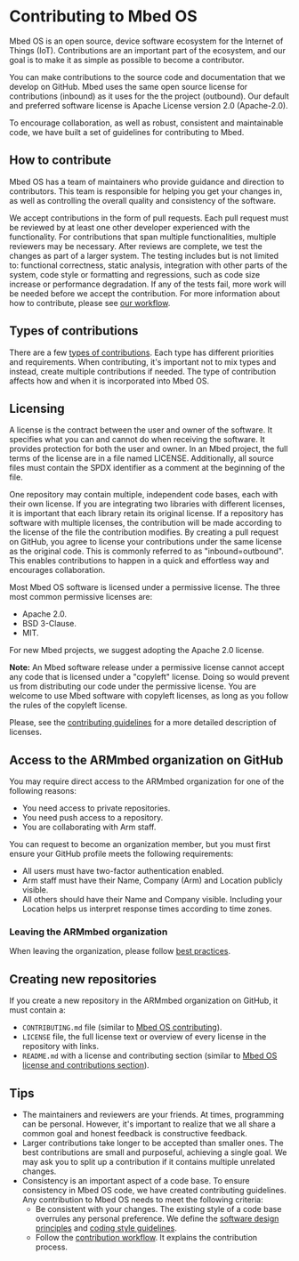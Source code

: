 # Contributing to Mbed OS

Mbed OS is an open source, device software ecosystem for the Internet of Things (IoT). Contributions are an important part of the ecosystem, and our goal is to make it as simple as possible to become a contributor.

You can make contributions to the source code and documentation that we develop on GitHub. Mbed uses the same open source license for contributions (inbound) as it uses for the the project (outbound). Our default and preferred software license is Apache License version 2.0 (Apache-2.0).

To encourage collaboration, as well as robust, consistent and maintainable code, we have built a set of guidelines for contributing to Mbed.

## How to contribute 

Mbed OS has a team of maintainers who provide guidance and direction to contributors. This team is responsible for helping you get your changes in, as well as controlling the overall quality and consistency of the software.

We accept contributions in the form of pull requests. Each pull request must be reviewed by at least one other developer experienced with the functionality. For contributions that span multiple functionalities, multiple reviewers may be necessary. After reviews are complete, we test the changes as part of a larger system. The testing includes but is not limited to: functional correctness, static analysis, integration with other parts of the system, code style or formatting and regressions, such as code size increase or performance degradation. If any of the tests fail, more work will be needed before we accept the contribution. For more information about how to contribute, please see [our workflow](../contributing/workflow.html#mbed-os-maintainers).

## Types of contributions 

There are a few [types of contributions](../contributing/workflow.html#contributions). Each type has different priorities and requirements. When contributing, it's important not to mix types and instead, create multiple contributions if needed. The type of contribution affects how and when it is incorporated into Mbed OS.

## Licensing 

A license is the contract between the user and owner of the software. It specifies what you can and cannot do when receiving the software. It provides protection for both the user and owner. In an Mbed project, the full terms of the license are in a file named LICENSE. Additionally, all source files must contain the SPDX identifier as a comment at the beginning of the file.

One repository may contain multiple, independent code bases, each with their own license. If you are integrating two libraries with different licenses, it is important that each library retain its original license. If a repository has software with multiple licenses, the contribution will be made according to the license of the file the contribution modifies. By creating a pull request on GitHub, you  agree to license your contributions under the same license as the original code. This is commonly referred to as "inbound=outbound". This enables contributions to happen in a quick and effortless way and encourages collaboration.

Most Mbed OS software is licensed under a permissive license. The three most common permissive licenses are:

- Apache 2.0.
- BSD 3-Clause.
- MIT.

For new Mbed projects, we suggest adopting the Apache 2.0 license.

<span class="notes">**Note:** An Mbed software release under a permissive license cannot accept any code that is licensed under a "copyleft" license. Doing so would prevent us from distributing our code under the permissive license. You are welcome to use Mbed software with copyleft licenses, as long as you follow the rules of the copyleft license.</span>

Please, see the [contributing guidelines](../contributing/license.html) for a more detailed description of licenses.

## Access to the ARMmbed organization on GitHub

You may require direct access to the ARMmbed organization for one of the following reasons:

- You need access to private repositories.
- You need push access to a repository.
- You are collaborating with Arm staff.

You can request to become an organization member, but you must first ensure your GitHub profile meets the following requirements:

- All users must have two-factor authentication enabled.
- Arm staff must have their Name, Company (Arm) and Location publicly visible.
- All others should have their Name and Company visible. Including your Location helps us interpret response times according to time zones.

### Leaving the ARMmbed organization

When leaving the organization, please follow [best practices](https://help.github.com/en/articles/best-practices-for-leaving-your-company).

## Creating new repositories

If you create a new repository in the ARMmbed organization on GitHub, it must contain a:

- `CONTRIBUTING.md` file (similar to [Mbed OS contributing](https://github.com/ARMmbed/mbed-os/blob/master/CONTRIBUTING.md)).
- `LICENSE` file, the full license text or overview of every license in the repository with links.
- `README.md` with a license and contributing section (similar to [Mbed OS license and contributions section](https://github.com/ARMmbed/mbed-os/blob/master/README.md#license-and-contributions)).

## Tips

- The maintainers and reviewers are your friends. At times, programming can be personal. However, it's important to realize that we all share a common goal and honest feedback is constructive feedback.
- Larger contributions take longer to be accepted than smaller ones. The best contributions are small and purposeful, achieving a single goal. We may ask you to split up a contribution if it contains multiple unrelated changes.
- Consistency is an important aspect of a code base. To ensure consistency in Mbed OS code, we have created contributing guidelines. Any contribution to Mbed OS needs to meet the following criteria:
    - Be consistent with your changes. The existing style of a code base overrules any personal preference. We define the [software design principles](../contributing/software-design.html) and [coding style guidelines](../contributing/style.html).
    - Follow the [contribution workflow](../contributing/workflow.html). It explains the contribution process.
